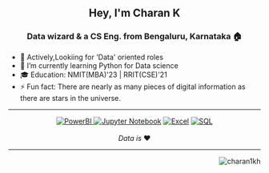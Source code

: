 
<h2 align="center">Hey, I'm Charan K</h2>
<h3 align="center"> Data wizard & a CS Eng. from Bengaluru, Karnataka 🏠</h3>


<!--
**Charan1kh/Charan1kh** is a ✨ _special_ ✨ repository because its `README.md` (this file) appears on your GitHub profile.

Here are some ideas to get you started:
-->
- 👀 Actively,Lookiing for 'Data' oriented roles
- 🌱 I’m currently learning Python for Data science
- 🎓 Education: NMIT(MBA)'23 | RRIT(CSE)'21
- ⚡ Fun fact: There are nearly as many pieces of digital information as there are stars in the universe.

---


 <div align="center"><a href="" target="_blank"><img src="https://img.shields.io/badge/PowerBI-F2C811?style=for-the-badge&logo=Power%20BI&logoColor=white" alt="PowerBI" ></a><a href="" target="_blank">
  <img src="https://img.shields.io/badge/Jupyter-F37626.svg?&style=for-the-badge&logo=Jupyter&logoColor=white" alt="Jupyter Notebook"></a>
<a href="" target="_blank"><img src="https://img.shields.io/badge/Microsoft_Excel-217346?style=for-the-badge&logo=microsoft-excel&logoColor=white" alt="Excel"></a>
<a href="" target="_blank"><img src="https://img.shields.io/badge/MySQL-005C84?style=for-the-badge&logo=mysql&logoColor=white" alt="SQL"></a>

</div>
<br />
<div align="center">
<i>Data is </i> ❤️
</div>

---

<p align="right"> <img src="https://komarev.com/ghpvc/?username=charan1kh&label=Profile%20views&color=352f45&style=flat" alt="charan1kh" /> </p>

